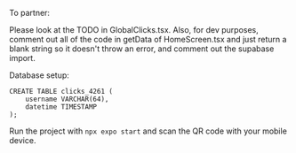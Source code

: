 To partner:

Please look at the TODO in GlobalClicks.tsx. Also, for dev purposes, comment out all of the code in getData of HomeScreen.tsx and just return a blank string so it doesn't throw an error, and comment out the supabase import.


Database setup:

```
CREATE TABLE clicks_4261 (
    username VARCHAR(64),
    datetime TIMESTAMP
);
```

Run the project with ```npx expo start``` and scan the QR code with your mobile device.
